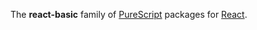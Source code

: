 The __react-basic__ family of [PureScript](https://www.purescript.org/) packages for [React](https://react.dev/).
